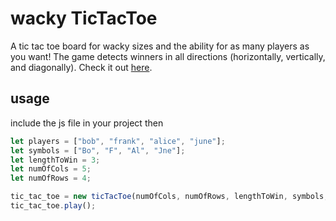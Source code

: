 # wacky TicTacToe

A tic tac toe board for wacky sizes and the ability for as many players as you want! The game detects winners in all directions (horizontally, vertically, and diagonally). Check it out [here](https://leoconforti.us/wacky-tic-tac-toe).

## usage

include the js file in your project then

```js
let players = ["bob", "frank", "alice", "june"];
let symbols = ["Bo", "F", "Al", "Jne"];
let lengthToWin = 3;
let numOfCols = 5;
let numOfRows = 4;

tic_tac_toe = new ticTacToe(numOfCols, numOfRows, lengthToWin, symbols, players);
tic_tac_toe.play();
```
